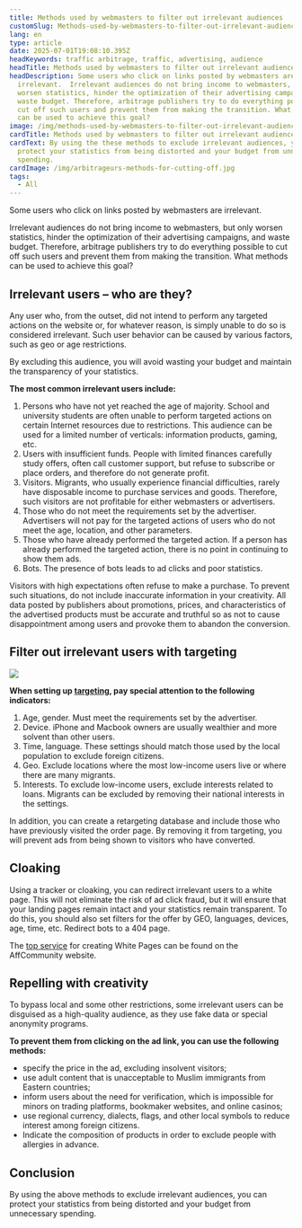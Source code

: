```yaml
---
title: Methods used by webmasters to filter out irrelevant audiences
customSlug: Methods-used-by-webmasters-to-filter-out-irrelevant-audiences
lang: en
type: article
date: 2025-07-01T19:08:10.395Z
headKeywords: traffic arbitrage, traffic, advertising, audience
headTitle: Methods used by webmasters to filter out irrelevant audiences
headDescription: Some users who click on links posted by webmasters are
  irrelevant.  Irrelevant audiences do not bring income to webmasters, but only
  worsen statistics, hinder the optimization of their advertising campaigns, and
  waste budget. Therefore, arbitrage publishers try to do everything possible to
  cut off such users and prevent them from making the transition. What methods
  can be used to achieve this goal?
image: /img/methods-used-by-webmasters-to-filter-out-irrelevant-audiences.jpg
cardTitle: Methods used by webmasters to filter out irrelevant audiences
cardText: By using the these methods to exclude irrelevant audiences, you can
  protect your statistics from being distorted and your budget from unnecessary
  spending.
cardImage: /img/arbitrageurs-methods-for-cutting-off.jpg
tags:
  - All
---
```

Some users who click on links posted by webmasters are irrelevant.

Irrelevant audiences do not bring income to webmasters, but only worsen statistics, hinder the optimization of their advertising campaigns, and waste budget. Therefore, arbitrage publishers try to do everything possible to cut off such users and prevent them from making the transition. What methods can be used to achieve this goal?

## Irrelevant users – who are they?

Any user who, from the outset, did not intend to perform any targeted actions on the website or, for whatever reason, is simply unable to do so is considered irrelevant. Such user behavior can be caused by various factors, such as geo or age restrictions.

By excluding this audience, you will avoid wasting your budget and maintain the transparency of your statistics.

**The most common irrelevant users include:**

1. Persons who have not yet reached the age of majority. School and university students are often unable to perform targeted actions on certain Internet resources due to restrictions. This audience can be used for a limited number of verticals: information products, gaming, etc.
2. Users with insufficient funds. People with limited finances carefully study offers, often call customer support, but refuse to subscribe or place orders, and therefore do not generate profit.
3. Visitors. Migrants, who usually experience financial difficulties, rarely have disposable income to purchase services and goods. Therefore, such visitors are not profitable for either webmasters or advertisers.
4. Those who do not meet the requirements set by the advertiser. Advertisers will not pay for the targeted actions of users who do not meet the age, location, and other parameters.
5. Those who have already performed the targeted action. If a person has already performed the targeted action, there is no point in continuing to show them ads.
6. Bots. The presence of bots leads to ad clicks and poor statistics.

Visitors with high expectations often refuse to make a purchase. To prevent such situations, do not include inaccurate information in your creativity. All data posted by publishers about promotions, prices, and characteristics of the advertised products must be accurate and truthful so as not to cause disappointment among users and provoke them to abandon the conversion.

## Filter out irrelevant users with targeting

![](https://lh7-rt.googleusercontent.com/docsz/AD_4nXeiHzojkmYJ9UIXzsKfFcL31F1NsIeX3_9wN0gbIvYjcTYZ_2TWnKuuXGaJe0muN77NgeP1_hqAuK3Z08QgSmoDpEbFCyMBRWzF5LCno9-290SaEuFBXvvvMMq_KAwx3g5gLPxoBQ?key=TzK3B847Ni_Nbu2AyUB9vQ)

**When setting up [targeting](https://affcommunity.org/en/what-should-a-webmaster-know-about-targeting/), pay special attention to the following indicators:**

1. Age, gender. Must meet the requirements set by the advertiser.
2. Device. iPhone and Macbook owners are usually wealthier and more solvent than other users.
3. Time, language. These settings should match those used by the local population to exclude foreign citizens.
4. Geo. Exclude locations where the most low-income users live or where there are many migrants.
5. Interests. To exclude low-income users, exclude interests related to loans. Migrants can be excluded by removing their national interests in the settings.

In addition, you can create a retargeting database and include those who have previously visited the order page. By removing it from targeting, you will prevent ads from being shown to visitors who have converted.

## Cloaking

Using a tracker or cloaking, you can redirect irrelevant users to a white page. This will not eliminate the risk of ad click fraud, but it will ensure that your landing pages remain intact and your statistics remain transparent. To do this, you should also set filters for the offer by GEO, languages, devices, age, time, etc. Redirect bots to a 404 page.

The [top service](https://affcommunity.org/en/service/money-safe/) for creating White Pages can be found on the AffCommunity website.

## Repelling with creativity

To bypass local and some other restrictions, some irrelevant users can be disguised as a high-quality audience, as they use fake data or special anonymity programs.

**To prevent them from clicking on the ad link, you can use the following methods:**

* specify the price in the ad, excluding insolvent visitors;
* use adult content that is unacceptable to Muslim immigrants from Eastern countries;
* inform users about the need for verification, which is impossible for minors on trading platforms, bookmaker websites, and online casinos;
* use regional currency, dialects, flags, and other local symbols to reduce interest among foreign citizens.
* Indicate the composition of products in order to exclude people with allergies in advance.

## Conclusion

By using the above methods to exclude irrelevant audiences, you can protect your statistics from being distorted and your budget from unnecessary spending.
